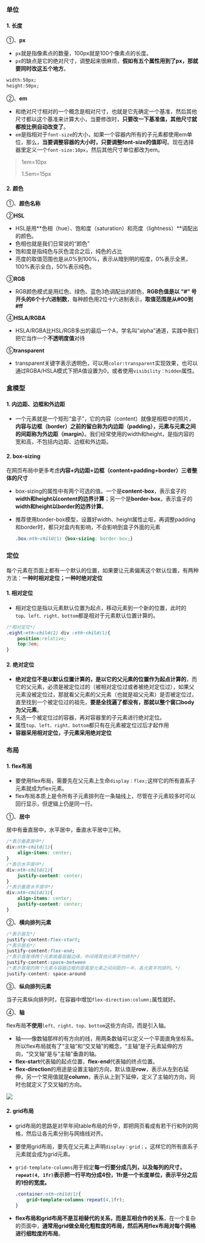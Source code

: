 ### 单位

#### 1. 长度 

①、**px**

- `px`就是指像素点的数量，100px就是100个像素点的长度。
- `px`的缺点是它的绝对尺寸，调整起来很麻烦，**假如有五个属性用到了px，那就要同时改这五个地方**。

```css
width:50px;
height:50px;
```



②、**em**

- 和绝对尺寸相对的一个概念是相对尺寸，也就是它先确定一个基准，然后其他尺寸都以这个基准来计算大小，当要修改时，**只要改一下基准值，其他尺寸就都按比例自动改变了**。
- `em`是指相对于`font-size`的大小，如果一个容器内所有的子元素都使用em单位，那么，**当要调整容器的大小时，只要调整font-size的值即可**。现在选择器里定义一个`font-size:10px`，然后其他尺寸单位都改为em。

> 1em=10px
>
> 1.5em=15px

#### 2. 颜色

①、**颜色名称**

②**HSL**

- HSL是用**色相（hue）、饱和度（saturation）和亮度（lightness）**调配出的颜色。
- 色相也就是我们日常说的“颜色”
- 饱和度是指纯色与灰色混合之后，纯色的占比
- 亮度的取值范围也是从0%到100%，表示从暗到明的程度，0%表示全黑，100%表示全白，50%表示纯色。

③**RGB**

- RGB颜色模式是用红色、绿色、蓝色3色调配出的颜色，**RGB色值是以 “#” 号开头的6个十六进制数**，每种颜色用2位十六进制表示，**取值范围是从#00到#ff**

④**HSLA/RGBA**

- HSLA/RGBA比HSL/RGB多出的最后一个A，学名叫“alpha”通道，实践中我们把它当作一个**不透明度值**对待

⑤**transparent**

- transparent关键字表示透明色，可以用`color:transparent`实现效果，也可以通过RGBA/HSLA模式下把A值设置为0，或者使用`visibility：hidden`属性。

### 盒模型

#### 1. 内边距、边框和外边距

- 一个元素就是一个矩形“盒子”，它的内容（content）就像是相框中的照片，**内容与边框（border）之前的留白称为内边距（padding），元素与元素之间的间距称为外边距（margin）**。我们经常使用的width和height，是指内容的宽和高，不包括内边距、边框和外边距。

#### 2. box-sizing

在网页布局中更多考虑**内容+内边距+边框（content+padding+border）三者整体的尺寸**

- box-sizing的属性中有两个可选的值。一个是**content-box**，表示盒子的**width和height以content的边界计算**；另一个是**border-box**，表示盒子的**width和height以border的边界计算**。

- 推荐使用border-box模型，设置好width、height属性止呕，再调整padding和border时，都只对盒内有影响，不会影响到盒子外面的元素

  ```css
  .box:nth-child(1) {box-sizing: border-box;}
  ```

  

### 定位

每个元素在页面上都有一个默认的位置，如果要让元素偏离这个默认位置，有两种方法：**一种时相对定位；一种时绝对定位**

#### 1. 相对定位

- 相对定位是指以元素默认位置为起点，移动元素到一个新的位置，此时的`top、left、right、bottom`都是相对于元素默认位置计算的。

```css
/*相对定位*/
.eight:nth-child(2) div :nth-child(1){
    position:relative;
    top:3em;
}
```

#### 2. 绝对定位

- **绝对定位不是以默认位置计算的，是以它的父元素的位置作为起点计算的**，而它的父元素，必须是被定位过的（被相对定位过或者被绝对定位过），如果父元素没被定位过，那就看父元素的父元素（也就是祖父元素）是否被定位过，直至找到一个被定位过的祖先，**要是全找遍了都没有，那就以整个窗口body为父元素**。
- 先选一个被定位过的容器，再对容器里的子元素进行绝对定位。
- 属性`top、left、right、bottom`都只有在元素被定位过后才起作用
- **容器采用相对定位，子元素采用绝对定位**

### 布局

#### 1. flex布局

- 要使用flex布局，需要先在父元素上生命`display：flex;`这样它的所有直系子元素就成为flex元素。
- flex布局本质上是令所有子元素排列在一条轴线上，尽管在子元素较多时可以回行显示，但逻辑上仍是同一行。

①、**居中**

居中有垂直居中，水平居中，垂直水平居中三种。

```css
/*表示垂直居中*/
div:nth-child(1){
    align-items: center;
}
/*表示水平居中*/
div:nth-child(2){
    justify-content: center;
}
/*表示垂直水平居中*/
div:nth-child(3){
    align-items: center;
	justify-content: center;
}
```

②、**横向排列元素**

```css
/*表示居左*/
justify-content:flex-start;
/*表示居右*/
justify-content:flex-end;
/*表示首尾得两个元素挨着容器边缘，中间得其他元素平均排列*/
justify-content:space-between
/*表示首尾的两个元素与容器边框的距离是元素之间间距的一半，各元素平均排列。*/
justify-content: space-around
```

③、**纵向排列元素**

当子元素纵向排列时，在容器中增加`flex-direction:column;`属性就好。

④、**轴**

flex布局**不使用**`left、right、top、bottom`这些方向词，而是引入轴。

- 轴——像数轴那样的有方向的线，用两条数轴可以定义一个平面直角坐标系。所以flex布局就有了“主轴”和“交叉轴”的概念，“主轴”是子元素延伸的方向，“交叉轴”是与“主轴”垂直的轴。
- **flex-start**代表轴的起点位置，**flex-end**代表轴的终点位置。
- **flex-direction**的用途是设置主轴的方向，默认值是**row**，表示从左到右延伸，另一个常用值就是**column**，表示从上到下延伸，定义了主轴的方向，同时也就定义了交叉轴的方向。

![](G:\图片\轴的方向.png)

#### 2. grid布局

- grid布局的思路是对早年间table布局的升华，即把网页看成有若干行和列的网格，然后让各元素分别与网络线对齐。

- 要使用grid布局，要先在父元素上声明`display：grid；`，这样它的所有直系子元素就会成为grid元素。

- `grid-template-columns`用于规定**每一行要分成几列，以及每列的尺寸，`repeat(4, 1fr)`表示把一行平均分成4份，1fr是一个长度单位，表示平分之后的1份的宽度。**

  ```css
  .container:nth-child(1){
      grid-template-columns:repeat(4,1fr);
  }
  ```

  

- **flex布局和grid布局不是互相替代的关系，而是互相合作的关系**，在一个复杂的页面中，**通常用grid做全局化粗粒度的布局，然后再用flex布局对每个网格进行细粒度的布局**。